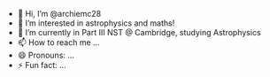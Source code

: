 - 👋 Hi, I’m @archiemc28
- 👀 I’m interested in astrophysics and maths!
- 🌱 I’m currently in Part III NST @ Cambridge, studying Astrophysics
- 📫 How to reach me ...
- 😄 Pronouns: ...
- ⚡ Fun fact: ...

<!---
archiemc28/archiemc28 is a ✨ special ✨ repository because its `README.md` (this file) appears on your GitHub profile.
You can click the Preview link to take a look at your changes.
--->
